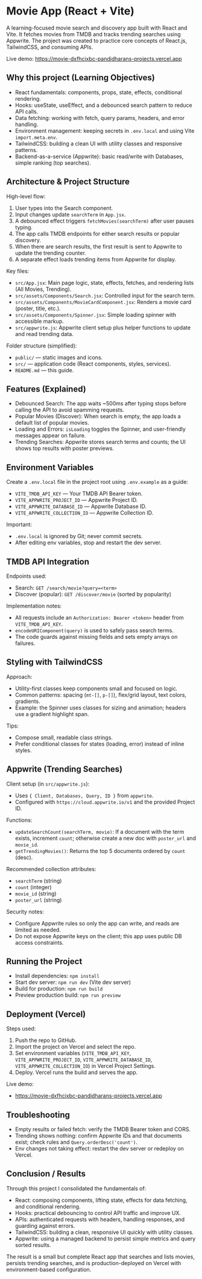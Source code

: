 # Movie App (React + Vite)

A learning-focused movie search and discovery app built with React and Vite. It fetches movies from TMDB and tracks trending searches using Appwrite. The project was created to practice core concepts of React.js, TailwindCSS, and consuming APIs.

Live demo: https://movie-dxfhcixbc-pandidharans-projects.vercel.app

## Why this project (Learning Objectives)
- React fundamentals: components, props, state, effects, conditional rendering.
- Hooks: useState, useEffect, and a debounced search pattern to reduce API calls.
- Data fetching: working with fetch, query params, headers, and error handling.
- Environment management: keeping secrets in `.env.local` and using Vite `import.meta.env`.
- TailwindCSS: building a clean UI with utility classes and responsive patterns.
- Backend-as-a-service (Appwrite): basic read/write with Databases, simple ranking (top searches).

## Architecture & Project Structure
High-level flow:
1) User types into the Search component.
2) Input changes update `searchTerm` in `App.jsx`.
3) A debounced effect triggers `fetchMovies(searchTerm)` after user pauses typing.
4) The app calls TMDB endpoints for either search results or popular discovery.
5) When there are search results, the first result is sent to Appwrite to update the trending counter.
6) A separate effect loads trending items from Appwrite for display.

Key files:
- `src/App.jsx`: Main page logic, state, effects, fetches, and rendering lists (All Movies, Trending).
- `src/assets/Components/Search.jsx`: Controlled input for the search term.
- `src/assets/Components/MovieCardComponent.jsx`: Renders a movie card (poster, title, etc.).
- `src/assets/Components/Spinner.jsx`: Simple loading spinner with accessible markup.
- `src/appwrite.js`: Appwrite client setup plus helper functions to update and read trending data.

Folder structure (simplified):
- `public/` — static images and icons.
- `src/` — application code (React components, styles, services).
- `README.md` — this guide.

## Features (Explained)
- Debounced Search: The app waits ~500ms after typing stops before calling the API to avoid spamming requests.
- Popular Movies (Discover): When search is empty, the app loads a default list of popular movies.
- Loading and Errors: `isLoading` toggles the Spinner, and user-friendly messages appear on failure.
- Trending Searches: Appwrite stores search terms and counts; the UI shows top results with poster previews.

## Environment Variables
Create a `.env.local` file in the project root using `.env.example` as a guide:
- `VITE_TMDB_API_KEY` — Your TMDB API Bearer token.
- `VITE_APPWRITE_PROJECT_ID` — Appwrite Project ID.
- `VITE_APPWRITE_DATABASE_ID` — Appwrite Database ID.
- `VITE_APPWRITE_COLLECTION_ID` — Appwrite Collection ID.

Important:
- `.env.local` is ignored by Git; never commit secrets.
- After editing env variables, stop and restart the dev server.

## TMDB API Integration
Endpoints used:
- Search: `GET /search/movie?query=<term>`
- Discover (popular): `GET /discover/movie` (sorted by popularity)

Implementation notes:
- All requests include an `Authorization: Bearer <token>` header from `VITE_TMDB_API_KEY`.
- `encodeURIComponent(query)` is used to safely pass search terms.
- The code guards against missing fields and sets empty arrays on failures.

## Styling with TailwindCSS
Approach:
- Utility-first classes keep components small and focused on logic.
- Common patterns: spacing (`mt-[]`, `p-[]`), flex/grid layout, text colors, gradients.
- Example: the Spinner uses classes for sizing and animation; headers use a gradient highlight span.

Tips:
- Compose small, readable class strings.
- Prefer conditional classes for states (loading, error) instead of inline styles.

## Appwrite (Trending Searches)
Client setup (in `src/appwrite.js`):
- Uses `{ Client, Databases, Query, ID }` from `appwrite`.
- Configured with `https://cloud.appwrite.io/v1` and the provided Project ID.

Functions:
- `updateSearchCount(searchTerm, movie)`: If a document with the term exists, increment `count`; otherwise create a new doc with `poster_url` and `movie_id`.
- `getTrendingMovies()`: Returns the top 5 documents ordered by `count` (desc).

Recommended collection attributes:
- `searchTerm` (string)
- `count` (integer)
- `movie_id` (string)
- `poster_url` (string)

Security notes:
- Configure Appwrite rules so only the app can write, and reads are limited as needed.
- Do not expose Appwrite keys on the client; this app uses public DB access constraints.

## Running the Project
- Install dependencies: `npm install`
- Start dev server: `npm run dev` (Vite dev server)
- Build for production: `npm run build`
- Preview production build: `npm run preview`

## Deployment (Vercel)
Steps used:
1) Push the repo to GitHub.
2) Import the project on Vercel and select the repo.
3) Set environment variables (`VITE_TMDB_API_KEY`, `VITE_APPWRITE_PROJECT_ID`, `VITE_APPWRITE_DATABASE_ID`, `VITE_APPWRITE_COLLECTION_ID`) in Vercel Project Settings.
4) Deploy. Vercel runs the build and serves the app.

Live demo:
- https://movie-dxfhcixbc-pandidharans-projects.vercel.app

## Troubleshooting
- Empty results or failed fetch: verify the TMDB Bearer token and CORS.
- Trending shows nothing: confirm Appwrite IDs and that documents exist; check rules and `Query.orderDesc('count')`.
- Env changes not taking effect: restart the dev server or redeploy on Vercel.

## Conclusion / Results
Through this project I consolidated the fundamentals of:
- React: composing components, lifting state, effects for data fetching, and conditional rendering.
- Hooks: practical debouncing to control API traffic and improve UX.
- APIs: authenticated requests with headers, handling responses, and guarding against errors.
- TailwindCSS: building a clean, responsive UI quickly with utility classes.
- Appwrite: using a managed backend to persist simple metrics and query sorted results.

The result is a small but complete React app that searches and lists movies, persists trending searches, and is production-deployed on Vercel with environment-based configuration.

